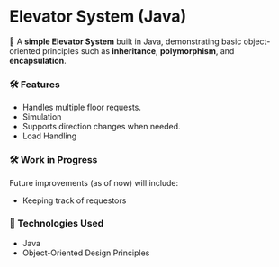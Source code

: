 # Elevator System (Java)

🚀 A **simple Elevator System** built in Java, demonstrating basic object-oriented principles such as **inheritance**, **polymorphism**, and **encapsulation**.

### 🛠️ Features

- Handles multiple floor requests.
- Simulation
- Supports direction changes when needed.
- Load Handling

### 🛠️ Work in Progress

Future improvements (as of now) will include:

- Keeping track of requestors

### 🔧 Technologies Used

- Java
- Object-Oriented Design Principles